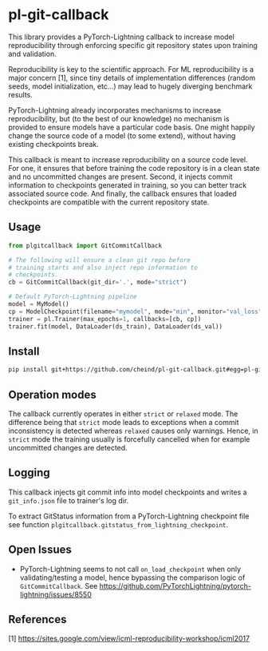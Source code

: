 # **pl-git-callback**

This library provides a PyTorch-Lightning callback to increase model reproducibility through enforcing specific git repository states upon training and validation.

Reproducibility is key to the scientific approach. For ML reproducibility is a major concern [1], since tiny details of implementation differences (random seeds, model initialization, etc...) may lead to hugely diverging benchmark results.

PyTorch-Lightning already incorporates mechanisms to increase reproducibility, but (to the best of our knowledge) no mechanism is provided to ensure models have a particular code basis. One might happily change the source code of a model (to some extend), without having existing checkpoints break.

This callback is meant to increase reproducibility on a source code level. For one, it ensures that before training the code repository is in a clean state and no uncommitted changes are present. Second, it injects commit information to checkpoints generated in training, so you can better track associated source code. And finally, the callback ensures that loaded checkpoints are compatible with the current repository state.

## Usage

```python
from plgitcallback import GitCommitCallback

# The following will ensure a clean git repo before
# training starts and also inject repo information to 
# checkpoints.
cb = GitCommitCallback(git_dir='.', mode="strict")

# Default PyTorch-Lightning pipeline
model = MyModel()
cp = ModelCheckpoint(filename="mymodel", mode="min", monitor="val_loss")
trainer = pl.Trainer(max_epochs=1, callbacks=[cb, cp])
trainer.fit(model, DataLoader(ds_train), DataLoader(ds_val))
```

## Install 
```bash
pip install git+https://github.com/cheind/pl-git-callback.git#egg=pl-git-callback[dev]
```

## Operation modes
The callback currently operates in either `strict` or `relaxed`
mode. The difference being that `strict` mode leads to exceptions
when a commit inconsistency is detected whereas `relaxed` causes
only warnings. Hence, in `strict` mode the training usually is
forcefully cancelled when for example uncommitted changes are
detected.

## Logging
This callback injects git commit info into model checkpoints and
writes a `git_info.json` file to trainer's log dir.

To extract GitStatus information from a PyTorch-Lightning
checkpoint file see function `plgitcallback.gitstatus_from_lightning_checkpoint`.

## Open Issues
- PyTorch-Lightning seems to not call `on_load_checkpoint` when only validating/testing a model, hence bypassing the comparison logic of `GitCommitCallback`. See https://github.com/PyTorchLightning/pytorch-lightning/issues/8550

## References
[1] https://sites.google.com/view/icml-reproducibility-workshop/icml2017
